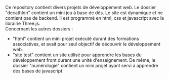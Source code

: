 Ce repository contient divers projets de développement web. 
Le dossier "decathlon" contient un mini jeu à base de dés. Le site est dynamique et ne contient pas de backend. Il est programmé en html, css et javascript avec la librairie Three.js.  
Concernant les autres dossiers :  
- "html" contient un mini projet exécuté durant des formations associatives, et avait pour seul objectif de découvrir le développement web.  
- "site test" contient un site utilisé pour apprendre les bases du développement front durant une unité d'enseignement. De même, le dossier "numérologie" contient un mini projet ayant servi à apprendre des bases de javascript.